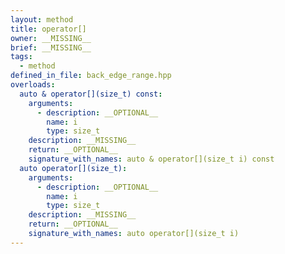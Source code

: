 ```yaml
---
layout: method
title: operator[]
owner: __MISSING__
brief: __MISSING__
tags:
  - method
defined_in_file: back_edge_range.hpp
overloads:
  auto & operator[](size_t) const:
    arguments:
      - description: __OPTIONAL__
        name: i
        type: size_t
    description: __MISSING__
    return: __OPTIONAL__
    signature_with_names: auto & operator[](size_t i) const
  auto operator[](size_t):
    arguments:
      - description: __OPTIONAL__
        name: i
        type: size_t
    description: __MISSING__
    return: __OPTIONAL__
    signature_with_names: auto operator[](size_t i)
---
```

